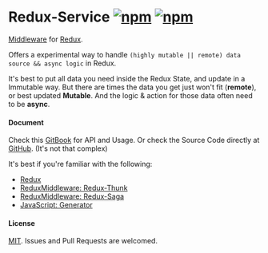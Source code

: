# Redux-Service [![npm](https://img.shields.io/npm/v/redux-service.svg)](https://www.npmjs.com/package/redux-service) [![npm](https://img.shields.io/npm/dm/redux-service.svg)](https://www.npmjs.com/package/redux-service)

[Middleware](http://redux.js.org/docs/advanced/Middleware.html) for [Redux](http://redux.js.org/).

Offers a experimental way to handle `(highly mutable || remote) data source && async logic` in Redux.

It's best to put all data you need inside the Redux State, and update in a Immutable way.
But there are times the data you get just won't fit (**remote**), or best updated **Mutable**.
And the logic & action for those data often need to be **async**.

#### Document

Check this [GitBook](https://thatbean.gitbooks.io/redux-service/content/) for API and Usage.
Or check the Source Code directly at [GitHub](https://github.com/ThatBean/redux-service).
(It's not that complex)

It's best if you're familiar with the following:
 - [Redux](http://redux.js.org/)
 - [ReduxMiddleware: Redux-Thunk](https://www.npmjs.com/package/redux-thunk)
 - [ReduxMiddleware: Redux-Saga](https://www.npmjs.com/package/redux-saga)
 - [JavaScript: Generator](http://redux.js.org/docs/advanced/Middleware.html)

#### License

[MIT](https://wikipedia.org/wiki/MIT_License).
Issues and Pull Requests are welcomed.
